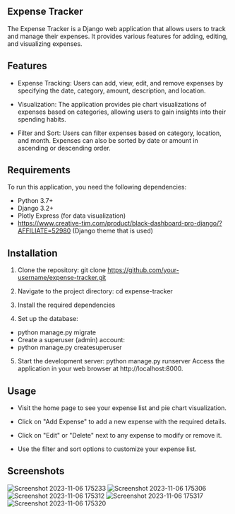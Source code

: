## Expense Tracker
The Expense Tracker is a Django web application that allows users to track and manage their expenses. It provides various features for adding, editing, and visualizing expenses.

## Features
- Expense Tracking: Users can add, view, edit, and remove expenses by specifying the date, category, amount, description, and location.

- Visualization: The application provides pie chart visualizations of expenses based on categories, allowing users to gain insights into their spending habits.

- Filter and Sort: Users can filter expenses based on category, location, and month. Expenses can also be sorted by date or amount in ascending or descending order.

## Requirements
To run this application, you need the following dependencies:

- Python 3.7+
- Django 3.2+
- Plotly Express (for data visualization)
- https://www.creative-tim.com/product/black-dashboard-pro-django/?AFFILIATE=52980 (Django theme that is used)

## Installation
1. Clone the repository:
git clone https://github.com/your-username/expense-tracker.git

2. Navigate to the project directory:
cd expense-tracker

3. Install the required dependencies

4. Set up the database:
  - python manage.py migrate
  - Create a superuser (admin) account:
  - python manage.py createsuperuser

5. Start the development server:
python manage.py runserver
Access the application in your web browser at http://localhost:8000.

## Usage
- Visit the home page to see your expense list and pie chart visualization.

- Click on "Add Expense" to add a new expense with the required details.

- Click on "Edit" or "Delete" next to any expense to modify or remove it.

- Use the filter and sort options to customize your expense list.

## Screenshots

![Screenshot 2023-11-06 175233](https://github.com/JoshL1206/Expense-Tracker-Website/assets/110563327/76c981af-2554-420f-8e33-3b8b2bb7d533)
![Screenshot 2023-11-06 175306](https://github.com/JoshL1206/Expense-Tracker-Website/assets/110563327/70e52a59-b59b-4773-8765-5ae31be86332)
![Screenshot 2023-11-06 175312](https://github.com/JoshL1206/Expense-Tracker-Website/assets/110563327/fc341bdf-a14e-489e-a90b-cb5d7e2fc02a)
![Screenshot 2023-11-06 175317](https://github.com/JoshL1206/Expense-Tracker-Website/assets/110563327/7e42cd6f-69ee-41c8-ab52-879fce5477d3)
![Screenshot 2023-11-06 175320](https://github.com/JoshL1206/Expense-Tracker-Website/assets/110563327/3cc08d2f-629e-4a05-bd32-a04ee7ba3c8d)
